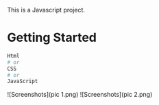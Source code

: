 This is a Javascript project.


# Getting Started


```bash
Html
# or
CSS
# or 
JavaScript

```


![Screenshots](pic 1.png)
![Screenshots](pic 2.png)
